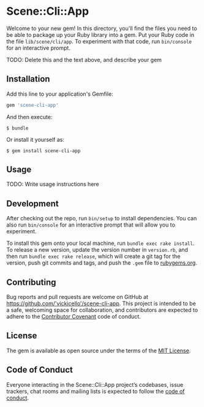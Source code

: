 # Scene::Cli::App

Welcome to your new gem! In this directory, you'll find the files you need to be able to package up your Ruby library into a gem. Put your Ruby code in the file `lib/scene/cli/app`. To experiment with that code, run `bin/console` for an interactive prompt.

TODO: Delete this and the text above, and describe your gem

## Installation

Add this line to your application's Gemfile:

```ruby
gem 'scene-cli-app'
```

And then execute:

    $ bundle

Or install it yourself as:

    $ gem install scene-cli-app

## Usage

TODO: Write usage instructions here

## Development

After checking out the repo, run `bin/setup` to install dependencies. You can also run `bin/console` for an interactive prompt that will allow you to experiment.

To install this gem onto your local machine, run `bundle exec rake install`. To release a new version, update the version number in `version.rb`, and then run `bundle exec rake release`, which will create a git tag for the version, push git commits and tags, and push the `.gem` file to [rubygems.org](https://rubygems.org).

## Contributing

Bug reports and pull requests are welcome on GitHub at https://github.com/'vickicello'/scene-cli-app. This project is intended to be a safe, welcoming space for collaboration, and contributors are expected to adhere to the [Contributor Covenant](http://contributor-covenant.org) code of conduct.

## License

The gem is available as open source under the terms of the [MIT License](https://opensource.org/licenses/MIT).

## Code of Conduct

Everyone interacting in the Scene::Cli::App project’s codebases, issue trackers, chat rooms and mailing lists is expected to follow the [code of conduct](https://github.com/'vickicello'/scene-cli-app/blob/master/CODE_OF_CONDUCT.md).
